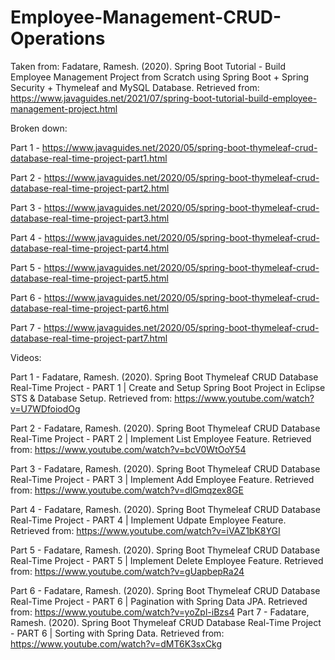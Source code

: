 # Employee-Management-CRUD-Operations

Taken from: Fadatare, Ramesh. (2020). Spring Boot Tutorial - Build Employee Management Project from Scratch using Spring Boot + Spring Security + Thymeleaf and MySQL Database. Retrieved from: https://www.javaguides.net/2021/07/spring-boot-tutorial-build-employee-management-project.html

Broken down:

Part 1 - https://www.javaguides.net/2020/05/spring-boot-thymeleaf-crud-database-real-time-project-part1.html

Part 2 - https://www.javaguides.net/2020/05/spring-boot-thymeleaf-crud-database-real-time-project-part2.html

Part 3 - https://www.javaguides.net/2020/05/spring-boot-thymeleaf-crud-database-real-time-project-part3.html

Part 4 - https://www.javaguides.net/2020/05/spring-boot-thymeleaf-crud-database-real-time-project-part4.html

Part 5 - https://www.javaguides.net/2020/05/spring-boot-thymeleaf-crud-database-real-time-project-part5.html

Part 6 - https://www.javaguides.net/2020/05/spring-boot-thymeleaf-crud-database-real-time-project-part6.html

Part 7 - https://www.javaguides.net/2020/05/spring-boot-thymeleaf-crud-database-real-time-project-part7.html

Videos:

Part 1 - Fadatare, Ramesh. (2020). Spring Boot Thymeleaf CRUD Database Real-Time Project - PART 1 | Create and Setup Spring Boot Project in Eclipse STS & Database Setup. Retrieved from: https://www.youtube.com/watch?v=U7WDfoiodOg

Part 2 - Fadatare, Ramesh. (2020). Spring Boot Thymeleaf CRUD Database Real-Time Project - PART 2 | Implement List Employee Feature. Retrieved from: https://www.youtube.com/watch?v=bcV0WtOoY54

Part 3 - Fadatare, Ramesh. (2020). Spring Boot Thymeleaf CRUD Database Real-Time Project - PART 3 | Implement Add Employee  Feature. Retrieved from: https://www.youtube.com/watch?v=dlGmqzex8GE

Part 4 - Fadatare, Ramesh. (2020). Spring Boot Thymeleaf CRUD Database Real-Time Project - PART 4 | Implement Udpate Employee  Feature. Retrieved from:  https://www.youtube.com/watch?v=iVAZ1bK8YGI

Part 5 - Fadatare, Ramesh. (2020). Spring Boot Thymeleaf CRUD Database Real-Time Project - PART 5 | Implement Delete Employee Feature. Retrieved from: https://www.youtube.com/watch?v=gUapbepRa24

Part 6 - Fadatare, Ramesh. (2020). Spring Boot Thymeleaf CRUD Database Real-Time Project - PART 6 | Pagination with Spring Data JPA. Retrieved from: https://www.youtube.com/watch?v=yoZpl-iBzs4
Part 7 - Fadatare, Ramesh. (2020). Spring Boot Thymeleaf CRUD Database Real-Time Project - PART 6 | Sorting with Spring Data. Retrieved from: https://www.youtube.com/watch?v=dMT6K3sxCkg

